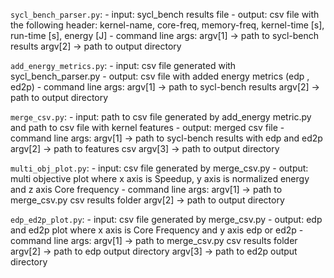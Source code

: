 `sycl_bench_parser.py`:
    - input: sycl_bench results file
    - output: csv file with the following header:
        kernel-name, core-freq, memory-freq, kernel-time [s], run-time [s], energy [J]
    - command line args:
        argv[1] -> path to sycl-bench results
        argv[2] -> path to output directory

`add_energy_metrics.py`:
    - input: csv file generated with sycl_bench_parser.py
    - output: csv file with added energy metrics (edp , ed2p)
    - command line args:
        argv[1] -> path to sycl-bench results
        argv[2] -> path to output directory

`merge_csv.py`:
    - input: path to csv file generated by add_energy metric.py and path to csv file with kernel features
    - output: merged csv file
    - command line args:
        argv[1] -> path to sycl-bench results with edp and ed2p
        argv[2] -> path to features csv
        argv[3] -> path to output directory

`multi_obj_plot.py`:
    - input: csv file generated by merge_csv.py
    - output: multi objective plot where x axis is Speedup, y axis is normalized energy and z axis Core frequency
    - command line args: 
        argv[1] -> path to merge_csv.py csv results folder
        argv[2] -> path to  output directory 

`edp_ed2p_plot.py`:
    - input: csv file generated by merge_csv.py
    - output: edp and ed2p plot where x axis is Core Frequency and y axis edp or ed2p
    - command line args: 
        argv[1] -> path to merge_csv.py csv results folder
        argv[2] -> path to  edp output directory
        argv[3] -> path to  ed2p output directory 
